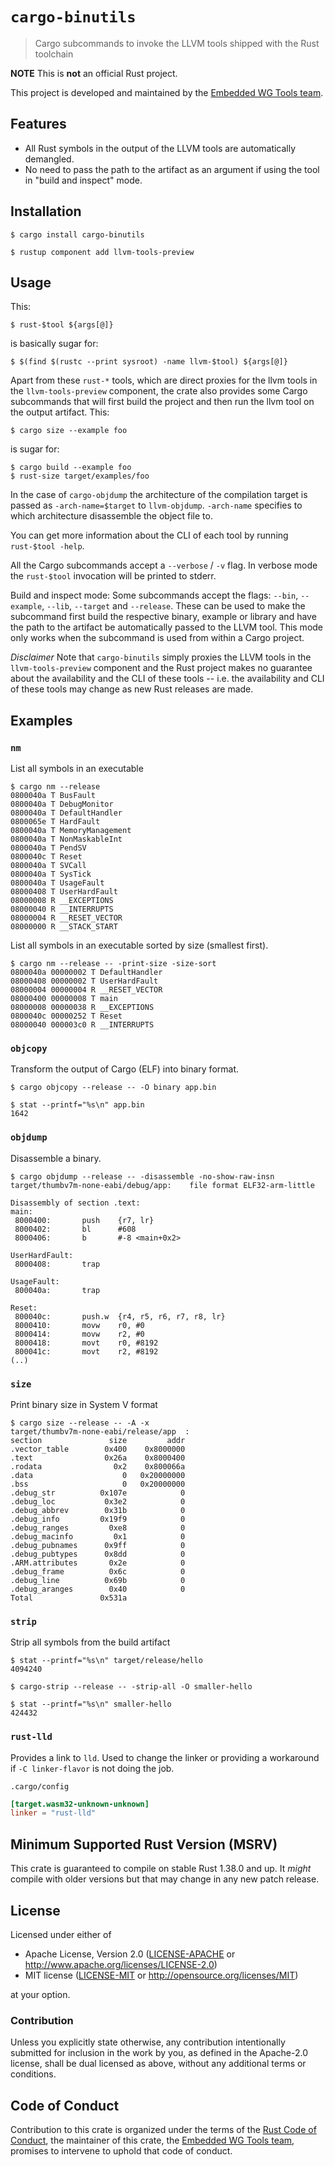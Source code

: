 # `cargo-binutils`

> Cargo subcommands to invoke the LLVM tools shipped with the Rust toolchain

**NOTE** This is **not** an official Rust project.

This project is developed and maintained by the [Embedded WG Tools team][team].

## Features

- All Rust symbols in the output of the LLVM tools are automatically demangled.
- No need to pass the path to the artifact as an argument if using the tool in
  "build and inspect" mode.

## Installation

``` console
$ cargo install cargo-binutils

$ rustup component add llvm-tools-preview
```

## Usage

This:

``` console
$ rust-$tool ${args[@]}
```

is basically sugar for:

``` console
$ $(find $(rustc --print sysroot) -name llvm-$tool) ${args[@]}
```

Apart from these `rust-*` tools, which are direct proxies for the llvm tools in
the `llvm-tools-preview` component, the crate also provides some Cargo
subcommands that will first build the project and then run the llvm tool on the
output artifact. This:

``` console
$ cargo size --example foo
```

is sugar for:

``` console
$ cargo build --example foo
$ rust-size target/examples/foo
```

In the case of `cargo-objdump` the architecture of the compilation target is
passed as `-arch-name=$target` to `llvm-objdump`. `-arch-name` specifies to
which architecture disassemble the object file to.

You can get more information about the CLI of each tool by running `rust-$tool
 -help`.

All the Cargo subcommands accept a `--verbose` / `-v` flag. In verbose mode the
`rust-$tool` invocation will be printed to stderr.

Build and inspect mode: Some subcommands accept the flags: `--bin`, `--example`,
`--lib`, `--target` and `--release`. These can be used to make the subcommand
first build the respective binary, example or library and have the path to the
artifact be automatically passed to the LLVM tool. This mode only works when the
subcommand is used from within a Cargo project.

*Disclaimer* Note that `cargo-binutils` simply proxies the LLVM tools in the
`llvm-tools-preview` component and the Rust project makes no guarantee about the
availability and the CLI of these tools -- i.e. the availability and CLI of
these tools may change as new Rust releases are made.

## Examples

### `nm`

List all symbols in an executable

``` console
$ cargo nm --release
0800040a T BusFault
0800040a T DebugMonitor
0800040a T DefaultHandler
0800065e T HardFault
0800040a T MemoryManagement
0800040a T NonMaskableInt
0800040a T PendSV
0800040c T Reset
0800040a T SVCall
0800040a T SysTick
0800040a T UsageFault
08000408 T UserHardFault
08000008 R __EXCEPTIONS
08000040 R __INTERRUPTS
08000004 R __RESET_VECTOR
08000000 R __STACK_START
```

List all symbols in an executable sorted by size (smallest first).

``` console
$ cargo nm --release -- -print-size -size-sort
0800040a 00000002 T DefaultHandler
08000408 00000002 T UserHardFault
08000004 00000004 R __RESET_VECTOR
08000400 00000008 T main
08000008 00000038 R __EXCEPTIONS
0800040c 00000252 T Reset
08000040 000003c0 R __INTERRUPTS
```

### `objcopy`

Transform the output of Cargo (ELF) into binary format.

``` console
$ cargo objcopy --release -- -O binary app.bin

$ stat --printf="%s\n" app.bin
1642
```

### `objdump`

Disassemble a binary.

``` console
$ cargo objdump --release -- -disassemble -no-show-raw-insn
target/thumbv7m-none-eabi/debug/app:    file format ELF32-arm-little

Disassembly of section .text:
main:
 8000400:       push    {r7, lr}
 8000402:       bl      #608
 8000406:       b       #-8 <main+0x2>

UserHardFault:
 8000408:       trap

UsageFault:
 800040a:       trap

Reset:
 800040c:       push.w  {r4, r5, r6, r7, r8, lr}
 8000410:       movw    r0, #0
 8000414:       movw    r2, #0
 8000418:       movt    r0, #8192
 800041c:       movt    r2, #8192
(..)
```

### `size`

Print binary size in System V format

``` console
$ cargo size --release -- -A -x
target/thumbv7m-none-eabi/release/app  :
section               size         addr
.vector_table        0x400    0x8000000
.text                0x26a    0x8000400
.rodata                0x2    0x800066a
.data                    0   0x20000000
.bss                     0   0x20000000
.debug_str          0x107e            0
.debug_loc           0x3e2            0
.debug_abbrev        0x31b            0
.debug_info         0x19f9            0
.debug_ranges         0xe8            0
.debug_macinfo         0x1            0
.debug_pubnames      0x9ff            0
.debug_pubtypes      0x8dd            0
.ARM.attributes       0x2e            0
.debug_frame          0x6c            0
.debug_line          0x69b            0
.debug_aranges        0x40            0
Total               0x531a
```

### `strip`

Strip all symbols from the build artifact

``` console
$ stat --printf="%s\n" target/release/hello
4094240

$ cargo-strip --release -- -strip-all -O smaller-hello

$ stat --printf="%s\n" smaller-hello
424432
```

### `rust-lld`

Provides a link to `lld`.
Used to change the linker or providing a workaround if `-C linker-flavor` is not doing the job.

`.cargo/config`
```toml
[target.wasm32-unknown-unknown]
linker = "rust-lld"
```

## Minimum Supported Rust Version (MSRV)

This crate is guaranteed to compile on stable Rust 1.38.0 and up. It *might*
compile with older versions but that may change in any new patch release.

## License

Licensed under either of

- Apache License, Version 2.0 ([LICENSE-APACHE](LICENSE-APACHE) or
  http://www.apache.org/licenses/LICENSE-2.0)
- MIT license ([LICENSE-MIT](LICENSE-MIT) or http://opensource.org/licenses/MIT)

at your option.

### Contribution

Unless you explicitly state otherwise, any contribution intentionally submitted
for inclusion in the work by you, as defined in the Apache-2.0 license, shall be
dual licensed as above, without any additional terms or conditions.

## Code of Conduct

Contribution to this crate is organized under the terms of the [Rust Code of
Conduct][CoC], the maintainer of this crate, the [Embedded WG Tools team][team], promises
to intervene to uphold that code of conduct.

[CoC]: CODE_OF_CONDUCT.md
[team]: https://github.com/rust-embedded/wg#the-tools-team
